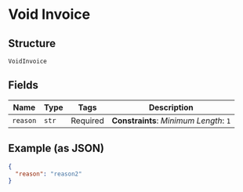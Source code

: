 
# Void Invoice

## Structure

`VoidInvoice`

## Fields

| Name | Type | Tags | Description |
|  --- | --- | --- | --- |
| `reason` | `str` | Required | **Constraints**: *Minimum Length*: `1` |

## Example (as JSON)

```json
{
  "reason": "reason2"
}
```


